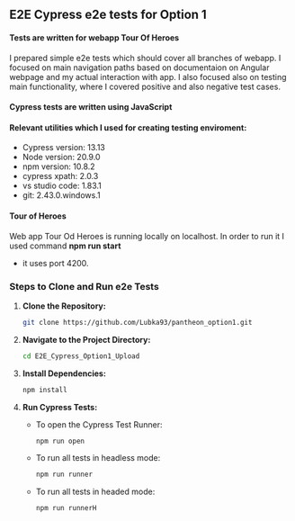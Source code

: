 ## E2E Cypress e2e tests for Option 1

#### Tests are written for webapp Tour Of Heroes

I prepared simple e2e tests which should cover all branches of webapp. I focused on main navigation paths based on documentaion on Angular webpage and my actual interaction with app. I also focused also on testing main functionality, where I covered positive and also negative test cases.



#### Cypress tests are written using JavaScript

#### Relevant utilities which I used for creating testing enviroment:

- Cypress version: 13.13
- Node version: 20.9.0
- npm version: 10.8.2 
- cypress xpath: 2.0.3
- vs studio code: 1.83.1
- git: 2.43.0.windows.1


#### Tour of Heroes
Web app Tour Od Heroes is running locally on localhost. In order to run it I used command **npm run start**
- it uses port 4200.


### Steps to Clone and Run e2e Tests

1. **Clone the Repository:**
    ```bash
    git clone https://github.com/Lubka93/pantheon_option1.git
    ```

2. **Navigate to the Project Directory:**
    ```bash
    cd E2E_Cypress_Option1_Upload
    ```

3. **Install Dependencies:**
    ```bash
    npm install
    ```

4. **Run Cypress Tests:**
    - To open  the Cypress Test Runner:
        ```bash
        npm run open
        ```
    - To run all tests in headless mode:
        ```bash
        npm run runner
        ```
    - To run all tests in headed mode:
        ```bash
        npm run runnerH
        ```
